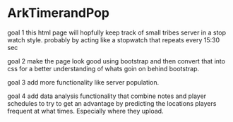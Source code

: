 # ArkTimerandPop
goal 1
this html page will hopfully keep track of small tribes server in a stop watch style.
probably by acting like a stopwatch that repeats every 15:30 sec

goal 2
make the page look good using bootstrap and then convert that into css for a better understanding of whats
goin on behind bootstrap.

goal 3 add more functionality like server population.

goal 4 add data analysis functionality that combine notes and player schedules to try to get an advantage
by predicting the locations players frequent at what times. Especially where they upload.
